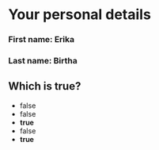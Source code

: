 # Your personal details
### First name: Erika
### Last name: Birtha
## Which is true?
- false
- false
- **true**
- false
- **true**
